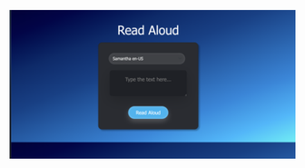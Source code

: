 ![Alt text](https://github.com/Aya-Jafar/Vanila-JS/blob/main/Text-to-speach/Screenshot%202023-06-21%20at%205.56.32%20PM.png)
